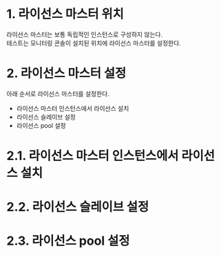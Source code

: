 # 1. 라이선스 마스터 위치
라이선스 마스터는 보통 독립적인 인스턴스로 구성하지 않는다.  
테스트는 모니터링 콘솔이 설치된 위치에 라이선스 마스터를 설정한다.  

# 2. 라이선스 마스터 설정
아래 순서로 라이선스 마스터를 설정한다.  

- 라이선스 마스터 인스턴스에서 라이선스 설치  
- 라이선스 슬레이브 설정  
- 라이선스 pool 설정  

# 2.1. 라이선스 마스터 인스턴스에서 라이선스 설치



# 2.2. 라이선스 슬레이브 설정

# 2.3. 라이선스 pool 설정

